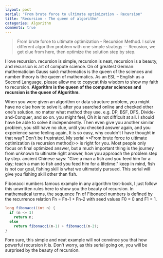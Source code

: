 ```yaml
---
layout: post 
serial: "From brute force to ultimate optimization - Recursion"
title: "Recursion - The queen of algorithm"
categories: Algorithm
comments: true
---
```


> From brute force to ultimate optimization - Recursion Method. I solve different algorithm problem with one simple strategy -- Recusion, we get clue from here, then optimize the solution step by step.

I love recursion. recursion is simple, recursion is neat, recursion is a beauty, and recursion is art of compute science. On of greatest German mathematician Gauss said: mathematics is the queen of the sciences and number theory is the queen of mathematics. As an ESL – English as a Second Language, please allow me to copycat this wisdom to show my faith to recursion.
**Algorithm is the queen of the computer sciences and recursion is the queen of Algorithm.**

When you were given an algorithm or data structure problem, you might have no clue how to solve it. after you searched online and checked other one's solution. no matter what method they use. e.g. DP, BSF, DFS, Divide-and-Conquer, and so on. you might feel, Oh it is not difficult at all. I should have be able to solve it independently. Then even give you another similar problem, you still have no clue, until you checked answer again, and you experience same feeling again, It is so easy, why couldn't I have thought in that way?
Don't be frustrated, My serial <<From brute force to ultimate optimization (a recursion method)>> is right for you. Most people only focus on final optimized answer, but a much important thing is the journey from unknown to ultimate right answer, how you approach the problem step by step. ancient Chinese says: "Give a man a fish and you feed him for a day; teach a man to fish and you feed him for a lifetime."
keep in mind, fish is not our goal, fishing skill is what we ultimately pursued. This serial will give you fishing skill other than fish.


Fibonacci numbers famous example in any algorithm text-book, I just follow this unwritten rules here to show you the beauty of recursion.
In mathematical terms, the sequence Fn of Fibonacci numbers is defined by the recurrence relation
Fn = Fn-1 + Fn-2
with seed values
F0 = 0 and F1 = 1.

```java 
long fibonacci(int n) {
  if (n <= 1)
    return n;
  else 
    return fibonacci(n-1) + fibonacci(n-2);
}
```

Fore sure, this simple and neat example will not convince you that how powerful recursion it is. Don't worry, as this serial going on, you will be surprised by the beauty of recursion.
